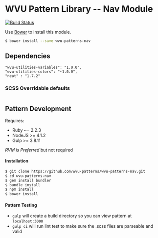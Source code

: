 # WVU Pattern Library -- Nav Module

[![Build Status](https://travis-ci.org/wvu-patterns/wvu-patterns-nav.svg?branch=master)](https://travis-ci.org/wvu-patterns/wvu-patterns-nav)

Use [Bower](http://bower.io/) to install this module.

```bash
$ bower install --save wvu-patterns-nav
```

## Dependencies

```
"wvu-utilities-variables": "1.0.0",
"wvu-utilities-colors": "~1.0.0",
"neat" : "1.7.2"
```

### SCSS Overridable defaults

```scss

```

## Pattern Development

Requires:

* Ruby ~= 2.2.3
* NodeJS >= 4.1.2
* Gulp >= 3.8.11

*RVM is Preferred* but not required

#### Installation

```bash
$ git clone https://github.com/wvu-patterns/wvu-patterns-nav.git
$ cd wvu-patterns-nav
$ gem install bundler
$ bundle install
$ npm install
$ bower install
```

#### Pattern Testing

* `gulp` will create a build directory so you can view pattern at `localhost:3000`
* `gulp ci` will run lint test to make sure the .scss files are parseable and valid
